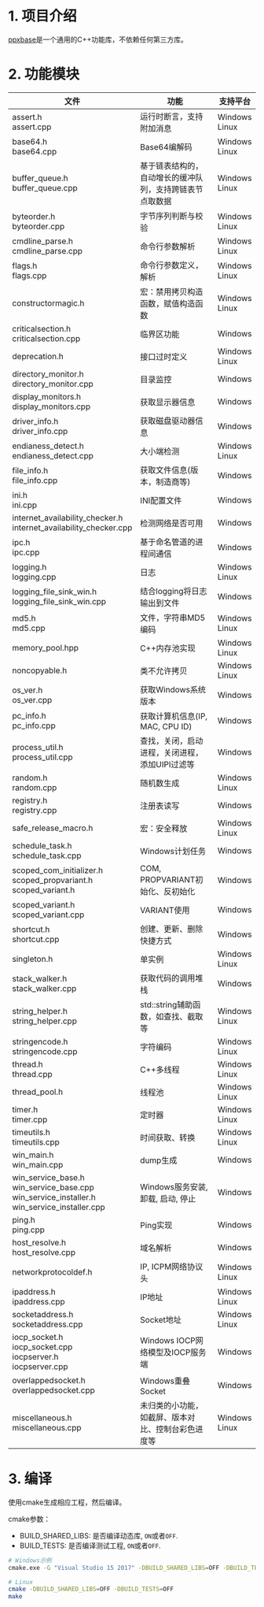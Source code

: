 # 1. 项目介绍
[ppxbase](https://github.com/winsoft666/ppxbase)是一个通用的C++功能库，不依赖任何第三方库。

# 2. 功能模块
|文件|功能|支持平台|
|---|---|---|
|assert.h <br/> assert.cpp|运行时断言，支持附加消息|Windows <br/> Linux|
|base64.h <br/> base64.cpp|Base64编解码|Windows <br/> Linux|
|buffer_queue.h <br/> buffer_queue.cpp|基于链表结构的，自动增长的缓冲队列，支持跨链表节点取数据|Windows <br/> Linux|
|byteorder.h <br/> byteorder.cpp|字节序列判断与校验|Windows <br/> Linux|
|cmdline_parse.h <br/> cmdline_parse.cpp|命令行参数解析|Windows <br/> Linux|
|flags.h <br/> flags.cpp|命令行参数定义，解析|Windows <br/> Linux|
|constructormagic.h|宏：禁用拷贝构造函数，赋值构造函数|Windows <br/> Linux|
|criticalsection.h <br/> criticalsection.cpp|临界区功能|Windows|
|deprecation.h|接口过时定义|Windows <br/> Linux|
|directory_monitor.h <br/> directory_monitor.cpp|目录监控|Windows|
|display_monitors.h <br/> display_monitors.cpp|获取显示器信息|Windows|
|driver_info.h <br/> driver_info.cpp|获取磁盘驱动器信息|Windows|
|endianess_detect.h <br/> endianess_detect.cpp|大小端检测|Windows <br/> Linux|
|file_info.h <br/> file_info.cpp|获取文件信息(版本，制造商等)|Windows|
|ini.h <br/> ini.cpp|INI配置文件|Windows|
|internet_availability_checker.h <br/> internet_availability_checker.cpp|检测网络是否可用|Windows|
|ipc.h <br/> ipc.cpp|基于命名管道的进程间通信|Windows|
|logging.h <br/> logging.cpp|日志|Windows <br/> Linux|
|logging_file_sink_win.h <br/> logging_file_sink_win.cpp|结合logging将日志输出到文件|Windows|
|md5.h <br/> md5.cpp|文件，字符串MD5编码|Windows <br/> Linux|
|memory_pool.hpp|C++内存池实现|Windows <br/> Linux|
|noncopyable.h|类不允许拷贝|Windows <br/> Linux|
|os_ver.h <br/> os_ver.cpp|获取Windows系统版本|Windows|
|pc_info.h <br/> pc_info.cpp|获取计算机信息(IP, MAC, CPU ID)|Windows|
|process_util.h <br/> process_util.cpp|查找，关闭，启动进程，关闭进程，添加UIPI过滤等|Windows|
|random.h <br/> random.cpp|随机数生成|Windows <br/> Linux|
|registry.h <br/> registry.cpp|注册表读写|Windows|
|safe_release_macro.h|宏：安全释放|Windows <br/> Linux|
|schedule_task.h <br/> schedule_task.cpp|Windows计划任务|Windows|
|scoped_com_initializer.h <br/> scoped_propvariant.h <br/> scoped_variant.h|COM, PROPVARIANT初始化、反初始化|Windows|
|scoped_variant.h <br/> scoped_variant.cpp|VARIANT使用|Windows|
|shortcut.h <br/> shortcut.cpp|创建、更新、删除快捷方式|Windows|
|singleton.h|单实例|Windows <br/> Linux|
|stack_walker.h <br/> stack_walker.cpp|获取代码的调用堆栈|Windows|
|string_helper.h <br/> string_helper.cpp|std::string辅助函数，如查找、截取等|Windows <br/> Linux|
|stringencode.h <br/> stringencode.cpp|字符编码|Windows <br/> Linux|
|thread.h <br/> thread.cpp|C++多线程|Windows <br/> Linux|
|thread_pool.h|线程池|Windows <br/> Linux|
|timer.h <br/> timer.cpp|定时器|Windows <br/> Linux|
|timeutils.h <br/> timeutils.cpp|时间获取、转换|Windows <br/> Linux|
|win_main.h <br/> win_main.cpp|dump生成|Windows|
|win_service_base.h <br/> win_service_base.cpp <br/> win_service_installer.h <br/> win_service_installer.cpp|Windows服务安装, 卸载, 启动, 停止|Windows|
|ping.h <br/> ping.cpp|Ping实现|Windows|
|host_resolve.h <br/> host_resolve.cpp|域名解析|Windows|
|networkprotocoldef.h|IP, ICPM网络协议头|Windows <br/> Linux|
|ipaddress.h <br/> ipaddress.cpp|IP地址|Windows <br/> Linux|
|socketaddress.h <br/> socketaddress.cpp|Socket地址|Windows <br/> Linux|
|iocp_socket.h <br/> iocp_socket.cpp <br/> iocpserver.h <br/> iocpserver.cpp|Windows IOCP网络模型及IOCP服务端|Windows|
|overlappedsocket.h <br/> overlappedsocket.cpp|Windows重叠Socket|Windows|
|miscellaneous.h <br/> miscellaneous.cpp|未归类的小功能，如截屏、版本对比、控制台彩色进度等|Windows <br/> Linux|

# 3. 编译
使用cmake生成相应工程，然后编译。

cmake参数：

- BUILD_SHARED_LIBS: 是否编译动态库, `ON`或者`OFF`.
- BUILD_TESTS: 是否编译测试工程, `ON`或者`OFF`.

```bash
# Windows示例
cmake.exe -G "Visual Studio 15 2017" -DBUILD_SHARED_LIBS=OFF -DBUILD_TESTS=OFF -S %~dp0 -B %~dp0build

# Linux
cmake -DBUILD_SHARED_LIBS=OFF -DBUILD_TESTS=OFF
make
```